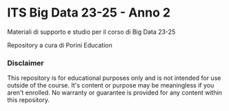 # ITS Big Data 23-25 - Anno 2

Materiali di supporto e studio per il corso di Big Data 23-25

Repository a cura di Porini Education

### Disclaimer

This repository is for educational purposes only and is not intended for use outside of the course. It's content or purpose may be meaningless if you aren't enrolled. No warranty or guarantee is provided for any content within this repository.